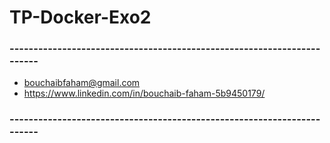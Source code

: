 # TP-Docker-Exo2
### -----------------------------------------------------------------------
* bouchaibfaham@gmail.com
* https://www.linkedin.com/in/bouchaib-faham-5b9450179/
### -----------------------------------------------------------------------
